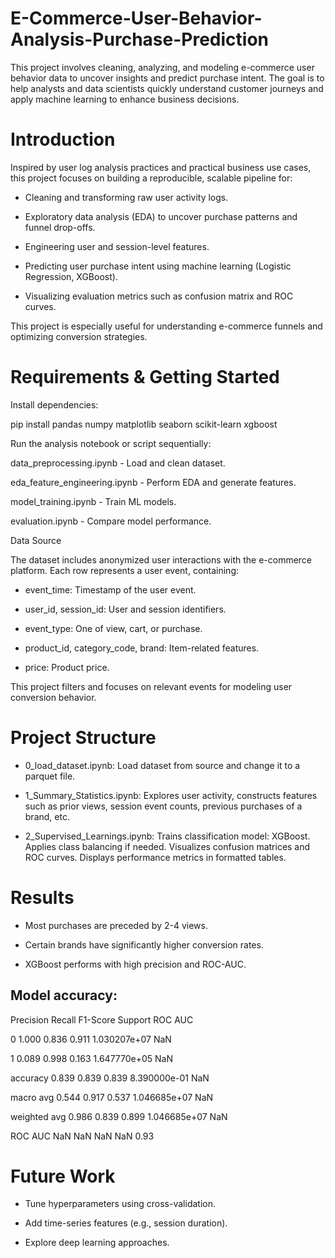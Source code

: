 # E-Commerce-User-Behavior-Analysis-Purchase-Prediction
This project involves cleaning, analyzing, and modeling e-commerce user behavior data to uncover insights and predict purchase intent. The goal is to help analysts and data scientists quickly understand customer journeys and apply machine learning to enhance business decisions.

# Introduction

Inspired by user log analysis practices and practical business use cases, this project focuses on building a reproducible, scalable pipeline for:

* Cleaning and transforming raw user activity logs.

* Exploratory data analysis (EDA) to uncover purchase patterns and funnel drop-offs.

* Engineering user and session-level features.

* Predicting user purchase intent using machine learning (Logistic Regression, XGBoost).

* Visualizing evaluation metrics such as confusion matrix and ROC curves.

This project is especially useful for understanding e-commerce funnels and optimizing conversion strategies.

# Requirements & Getting Started

Install dependencies:

pip install pandas numpy matplotlib seaborn scikit-learn xgboost

Run the analysis notebook or script sequentially:

data_preprocessing.ipynb - Load and clean dataset.

eda_feature_engineering.ipynb - Perform EDA and generate features.

model_training.ipynb - Train ML models.

evaluation.ipynb - Compare model performance.

Data Source

The dataset includes anonymized user interactions with the e-commerce platform. Each row represents a user event, containing:

* event_time: Timestamp of the user event.

* user_id, session_id: User and session identifiers.

* event_type: One of view, cart, or purchase.

* product_id, category_code, brand: Item-related features.

* price: Product price.

This project filters and focuses on relevant events for modeling user conversion behavior.

# Project Structure

* 0_load_dataset.ipynb: Load dataset from source and change it to a parquet file.

* 1_Summary_Statistics.ipynb: Explores user activity, constructs features such as prior views, session event counts, previous purchases of a brand, etc.

* 2_Supervised_Learnings.ipynb: Trains classification model: XGBoost. Applies class balancing if needed. Visualizes confusion matrices and ROC curves. Displays performance metrics in formatted tables.

# Results

* Most purchases are preceded by 2-4 views.

* Certain brands have significantly higher conversion rates.

* XGBoost performs with high precision and ROC-AUC.

## Model accuracy:
  Precision  Recall  F1-Score       Support  ROC AUC
  
0                 1.000   0.836     0.911  1.030207e+07      NaN

1                 0.089   0.998     0.163  1.647770e+05      NaN

accuracy          0.839   0.839     0.839  8.390000e-01      NaN

macro avg         0.544   0.917     0.537  1.046685e+07      NaN

weighted avg      0.986   0.839     0.899  1.046685e+07      NaN

ROC AUC             NaN     NaN       NaN           NaN     0.93

# Future Work

* Tune hyperparameters using cross-validation.

* Add time-series features (e.g., session duration).

* Explore deep learning approaches.
